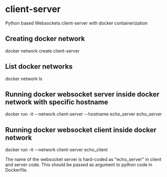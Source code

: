 # client-server
Python based Websockets client-server with docker containerization

## Creating docker network
docker network create client-server

## List docker networks
docker network ls

## Running docker websocket server inside docker network with specific hostname
docker run -it --network client-server --hostname echo_server echo_server

## Running docker websocket client inside docker network 
docker  run -it --network client-server echo_client

The name of the websocket server is hard-coded as "echo_server" in client and server code. This should be passed as argument to python code in Dockerfile.

